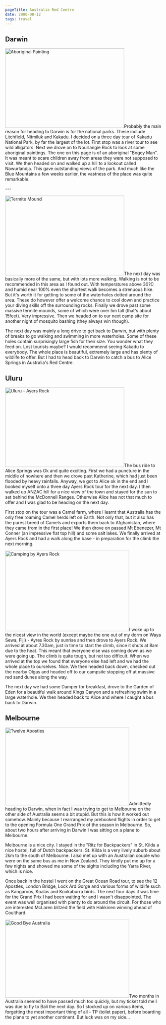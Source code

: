 ```yaml
---
pageTitle: Australia Red Centre
date: 2000-08-12
tags: travel
---
```

<h2>Darwin</h2>
<p><img alt="Aboriginal Painting" src="/assets/images/abopainting1.jpg" width="384" height="256" />Probably the main reason for heading to Darwin is for the national parks. These include Litchfield, Nitmiluk and Kakadu. I decided on a three day tour of Kakadu National Park, by far the largest of the lot. First stop was a river tour to see wild alligators. Next we drove on to Nourlangie Rock to look at some aboriginal paintings. The one on this page is of an aboriginal "Bogey Man". It was meant to scare children away from areas they were not supposed to visit. We then headed on and walked up a hill to a lookout called Nawurlandja. This gave outstanding views of the park. And much like the Blue Mountains a few weeks earlier, the vastness of the place was quite remarkable.</p>
---

<p><img alt="Termite Mound" src="/assets/images/termites.jpg" width="384" height="256" />The next day was basically more of the same, but with lots more walking. Walking is not to be recommended in this area as I found out. With temperatures above 30?C and humid near 100% even the shortest walk becomes a strenuous hike. But it's worth it for getting to some of the waterholes dotted around the area. These do however offer a welcome chance to cool down and practice your diving skills off the surrounding rocks. Finally we drove past some massive termite mounds, some of which were over 5m tall (that's about 15feet). Very impressive. Then we headed on to our next camp site for another night of mosquito bashing (they always win though).</p>
<p>The next day was mainly a long drive to get back to Darwin, but with plenty of breaks to go walking and swimming in more waterholes. Some of these holes contain surprisingly large fish for their size. You wonder what they feed on. Lost tourists maybe? I would recommend seeing Kakadu to everybody. The whole place is beautiful, extremely large and has plenty of wildlife to offer. But I had to head back to Darwin to catch a bus to Alice Springs in Australia's Red Centre.</p>
<h2>Uluru</h2>
<p><img alt="Uluru - Ayers Rock" src="/assets/images/uluru.jpg" width="384" height="256" />The bus ride to Alice Springs was Ok and quite exciting. First we had a puncture in the middle of nowhere and then we drove past Katherine, which had just been flooded by heavy rainfalls. Anyway, we got to Alice ok in the end and I booked myself onto a three day Ayers Rock tour for the next day. I then walked up ANZAC hill for a nice view of the town and stayed for the sun to set behind the McDonnell Ranges. Otherwise Alice has not that much to offer and I was glad to be heading on the next day.</p>
<p>First stop on the tour was a Camel farm, where I learnt that Australia has the only free roaming Camel herds left on Earth. Not only that, but it also has the purest breed of Camels and exports them back to Afghanistan, where they came from in the first place! We then drove on passed Mt Ebenezer, Mt Conner (an impressive flat top hill) and some salt lakes. We finally arrived at Ayers Rock and had a walk along the base - in preparation for the climb the next morning.</p>
<p><img alt="Camping by Ayers Rock" src="/assets/images/camping.jpg" width="400" height="259" />I woke up to the nicest view in the world (except maybe the one out of my dorm on Waya Sewa, Fiji) - Ayres Rock by sunrise and then drove to Ayers Rock. We arrived at about 7.30am, just in time to start the climb, since it shuts at 8am due to the heat. This meant that everyone else was coming down as we were going up. The climb is quite tough, but not too difficult. When we arrived at the top we found that everyone else had left and we had the whole place to ourselves. Nice. We then headed back down, checked out the nearby Olgas and headed off to our campsite stopping off at massive red sand dunes along the way.</p>
<p>The next day we had some Damper for breakfast, drove to the Garden of Eden for a beautiful walk around Kings Canyon and a refreshing swim in a large waterhole. We then headed back to Alice and where I caught a bus back to Darwin.</p>
<h2>Melbourne</h2>
<p><img alt="Twelve Apostles" src="/assets/images/apostles.jpg" width="400" height="250" />Admittedly heading to Darwin, when in fact I was trying to get to Melbourne on the other side of Australia seems a bit stupid. But this is how it worked out somehow. Mainly because I rearranged my prebooked flights in order to get to the opening Formula One Grand Prix of the season in Melbourne. So, about two hours after arriving in Darwin I was sitting on a plane to Melbourne.</p>
<p>Melbourne is a nice city. I stayed in the "Ritz for Backpackers" in St. Kilda a nice hostel, full of Dutch backpackers. St. Kilda is a very lively suburb about 2km to the south of Melbourne. I also met up with an Australian couple who were on the same bus as me in New Zealand. They kindly put me up for a few nights and showed me some of the sights including the Yarra River, which is nice.</p>
<p>Once back in the hostel I went on the Great Ocean Road tour, to see the 12 Apostles, London Bridge, Lock Ard Gorge and various forms of wildlife such as Kangaroos, Koalas and Kookaburra birds. The next four days it was time for the Grand Prix I had been waiting for and I wasn't disappointed. The event was well organised with plenty to do around the circuit. For those who are interested McLaren blitzed the field with Hakkinen winning ahead of Coulthard.</p>
<p><img alt="Good Bye Australia" src="/assets/images/australia.jpg" width="400" height="251" />Two months in Australia seemed to have passed much too quickly, but my ticket told me I was due to fly to Bali the next day. So I stocked up on various items, forgetting the most important thing of all - TP (toilet paper), before boarding the plane to yet another continent. But luck was on my side...</p>